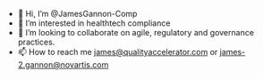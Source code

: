 - 👋 Hi, I’m @JamesGannon-Comp
- 👀 I’m interested in healthtech compliance
- 💞️ I’m looking to collaborate on agile, regulatory and governance practices.
- 📫 How to reach me james@qualityaccelerator.com or james-2.gannon@novartis.com

<!---
JamesGannon-Comp/JamesGannon-Comp is a ✨ special ✨ repository because its `README.md` (this file) appears on your GitHub profile.
You can click the Preview link to take a look at your changes.
--->
